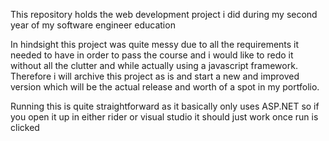 This repository holds the web development project i did during my second year of my software engineer education

In hindsight this project was quite messy due to all the requirements it needed to have in order to pass the course and i would like to redo it without all the clutter and while actually using a javascript framework.
Therefore i will archive this project as is and start a new and improved version which will be the actual release and worth of a spot in my portfolio.

Running this is quite straightforward as it basically only uses ASP.NET so if you open it up in either rider or visual studio it should just work once run is clicked 
